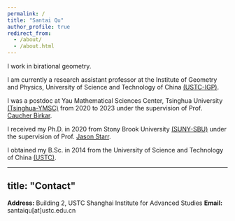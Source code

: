 ```yaml
---
permalink: /
title: "Santai Qu"
author_profile: true
redirect_from: 
  - /about/
  - /about.html
---
```


I work in birational geometry.

I am currently a research assistant professor at the Institute of Geometry and Physics, University of Science and Technology of China [(USTC-IGP)](https://igp.ustc.edu.cn/main.htm).

I was a postdoc at Yau Mathematical Sciences Center, Tsinghua University [(Tsinghua-YMSC)](https://ymsc.tsinghua.edu.cn/en/) from 2020 to 2023 under the supervision of Prof. [Caucher Birkar](https://ymsc.tsinghua.edu.cn/en/info/1031/1892.htm).

I received my Ph.D. in 2020 from Stony Brook University [(SUNY-SBU)](https://www.math.stonybrook.edu) under the supervision of Prof. [Jason Starr](https://www.math.stonybrook.edu/~jstarr/). 

I obtained my B.Sc. in 2014 from the University of Science and Technology of China [(USTC)](https://www.ustc.edu.cn).

---
title: "Contact"    
---
**Address:** Building 2, USTC Shanghai Institute for Advanced Studies
**Email:** santaiqu[at]ustc.edu.cn
